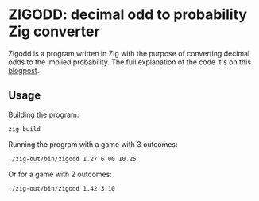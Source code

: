 # ZIGODD: decimal odd to probability Zig converter

Zigodd is a program written in Zig with the purpose of converting 
decimal odds to the implied probability. The full explanation of the code
it's on this [blogpost](https://vinybrasil.github.io/blog/zigodd).

## Usage

Building the program:

```bash
zig build
```

Running the program with a game with 3 outcomes:
```bash
./zig-out/bin/zigodd 1.27 6.00 10.25
```

Or for a game with 2 outcomes:
```bash
./zig-out/bin/zigodd 1.42 3.10
```